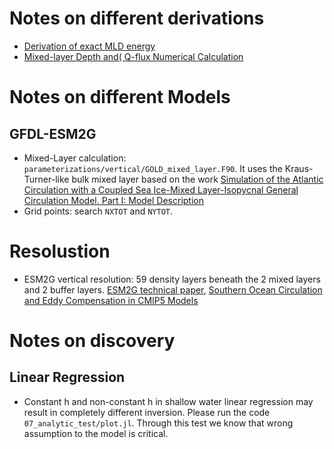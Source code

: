 # Notes on different derivations
- [Derivation of exact MLD energy](https://www.sharelatex.com/read/xqqjhbzxnqvb)
- [Mixed-layer Depth and( Q-flux Numerical Calculation](https://www.sharelatex.com/read/ffhwmpjxwbht)



# Notes on different Models

## GFDL-ESM2G
 - Mixed-Layer calculation: `parameterizations/vertical/GOLD_mixed_layer.F90`. It uses the Kraus-Turner-like bulk mixed layer based on the work [Simulation of the Atlantic Circulation with a Coupled Sea Ice-Mixed Layer-Isopycnal General Circulation Model. Part I: Model Description](https://journals.ametsoc.org/doi/abs/10.1175/1520-0485(1993)023%3C0808:SOTACW%3E2.0.CO;2)
 - Grid points: search `NXTOT` and `NYTOT`.




# Resolustion
- ESM2G vertical resolution: 59 density layers beneath the 2 mixed layers and 2 buffer layers. [ESM2G technical paper](https://journals.ametsoc.org/doi/pdf/10.1175/JCLI-D-11-00560.1), [Southern Ocean Circulation and Eddy Compensation in CMIP5 Models](https://journals.ametsoc.org/doi/pdf/10.1175/JCLI-D-12-00504.1)



# Notes on discovery

## Linear Regression

- Constant h and non-constant h in shallow water linear regression may result in completely different inversion. Please run the code `07_analytic_test/plot.jl`. Through this test we know that wrong assumption to the model is critical.
